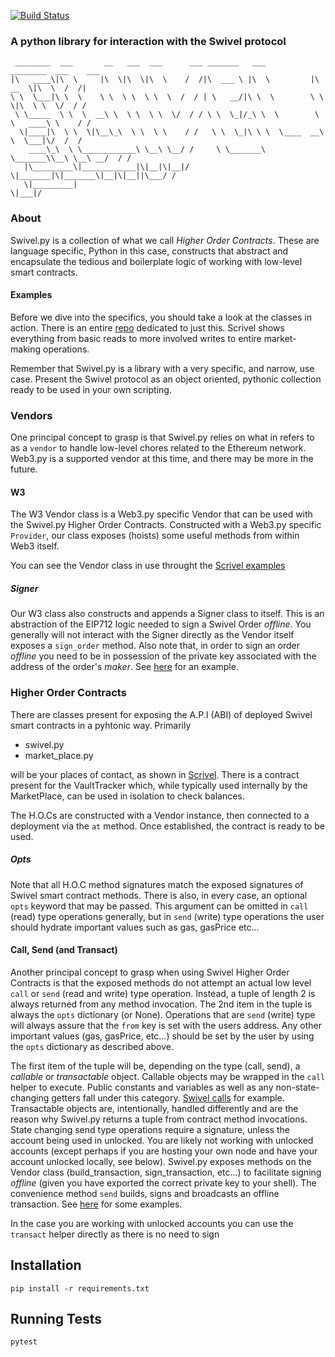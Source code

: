 [![Build Status](https://app.travis-ci.com/Swivel-Finance/swivel-py.svg?token=mHzJQzb11WHSPwztZw8B&branch=main)](https://app.travis-ci.com/Swivel-Finance/swivel-py)
### A python library for interaction with the Swivel protocol
```
 ________  ___       __   ___  ___      ___ _______   ___           ________  ___    ___ 
|\   ____\|\  \     |\  \|\  \|\  \    /  /|\  ___ \ |\  \         |\   __  \|\  \  /  /|
\ \  \___|\ \  \    \ \  \ \  \ \  \  /  / | \   __/|\ \  \        \ \  \|\  \ \  \/  / /
 \ \_____  \ \  \  __\ \  \ \  \ \  \/  / / \ \  \_|/_\ \  \        \ \   ____\ \    / / 
  \|____|\  \ \  \|\__\_\  \ \  \ \    / /   \ \  \_|\ \ \  \____  __\ \  \___|\/  /  /  
    ____\_\  \ \____________\ \__\ \__/ /     \ \_______\ \_______\\__\ \__\ __/  / /    
   |\_________\|____________|\|__|\|__|/       \|_______|\|_______\|__|\|__||\___/ /     
   \|_________|                                                             \|___|/      
```
### About
Swivel.py is a collection of what we call *Higher Order Contracts*. These are language specific, Python in this case,
constructs that abstract and encapsulate the tedious and boilerplate logic of working with low-level smart contracts.

#### Examples
Before we dive into the specifics, you should take a look at the classes in action. There is an entire [repo](https://github.com/Swivel-Finance/scrivel/tree/main/scrivel/examples)
dedicated to just this. Scrivel shows everything from basic reads to more involved writes to entire market-making
operations. 

Remember that Swivel.py is a library with a very specific, and narrow, use case. Present the
Swivel protocol as an object oriented, pythonic collection ready to be used in your own scripting.

### Vendors
One principal concept to grasp is that Swivel.py relies on what in refers to as a `vendor` to handle low-level
chores related to the Ethereum network. Web3.py is a supported vendor at this time, and there may be more in
the future.

#### W3
The W3 Vendor class is a Web3.py specific Vendor that can be used with the Swivel.py Higher Order Contracts.
Constructed with a Web3.py specific `Provider`, our class exposes (hoists) some useful methods from within
Web3 itself.

You can see the Vendor class in use throught the [Scrivel examples](https://github.com/Swivel-Finance/scrivel/tree/main/scrivel/examples)

##### Signer
Our W3 class also constructs and appends a Signer class to itself. This is an abstraction of the 
EIP712 logic needed to sign a Swivel Order _offline_. You generally will not interact with the Signer
directly as the Vendor itself exposes a `sign_order` method. Also note that, in order to sign an order
_offline_ you need to be in possession of the private key associated with the address of the order's 
_maker_. See [here](order_examples) for an example.

### Higher Order Contracts
There are classes present for exposing the A.P.I (ABI) of deployed Swivel smart contracts in a pyhtonic way. Primarily

* swivel.py
* market_place.py

will be your places of contact, as shown in [Scrivel](https://github.com/Swivel-Finance/scrivel/tree/main/scrivel/examples). There is a contract present for the VaultTracker which, 
while typically used internally by the MarketPlace, can be used in isolation to check balances.

The H.O.Cs are constructed with a Vendor instance, then connected to a deployment via the `at` method. Once established,
the contract is ready to be used.

##### Opts
Note that all H.O.C method signatures match the exposed signatures of Swivel smart contract methods. There is also,
in every case, an optional `opts` keyword that may be passed. This argument can be omitted in `call` (read) type
operations generally, but in `send` (write) type operations the user should hydrate important values such as
gas, gasPrice etc...

#### Call, Send (and Transact)
Another principal concept to grasp when using Swivel Higher Order Contracts is that the exposed methods do not
attempt an actual low level `call` or `send` (read and write) type operation. Instead, a tuple of length 2
is always returned from any method invocation. The 2nd item in the tuple is always the `opts` dictionary (or None).
Operations that are `send` (write) type will always assure that the `from` key is set with the users address. Any
other important values (gas, gasPrice, etc...) should be set by the user by using the `opts` dictionary
as described above.

The first item of the tuple will be, depending on the type (call, send), a _callable_ or _transactable_ object.
Callable objects may be wrapped in the `call` helper to execute. Public constants and variables as well as any
non-state-changing getters fall under this category. [Swivel calls](https://github.com/Swivel-Finance/scrivel/blob/main/scrivel/examples/swivel_calls.py) for example. Transactable objects
are, intentionally, handled differently and are the reason why Swivel.py returns a tuple from contract method invocations.
State changing send type operations require a signature, unless the account being used in unlocked. You are likely
not working with unlocked accounts (except perhaps if you are hosting your own node and have your account unlocked locally, see below).
Swivel.py exposes methods on the Vendor class (build_transaction, sign_transaction, etc...) to facilitate signing
_offline_ (given you have exported the correct private key to your shell). The convenience method `send` builds, signs
and broadcasts an offline transaction. See [here](https://github.com/Swivel-Finance/scrivel/blob/main/scrivel/examples/order_examples.py) for
some examples.

In the case you are working with unlocked accounts you can use the `transact` helper directly as there is no need to sign

## Installation

    pip install -r requirements.txt

## Running Tests

    pytest

